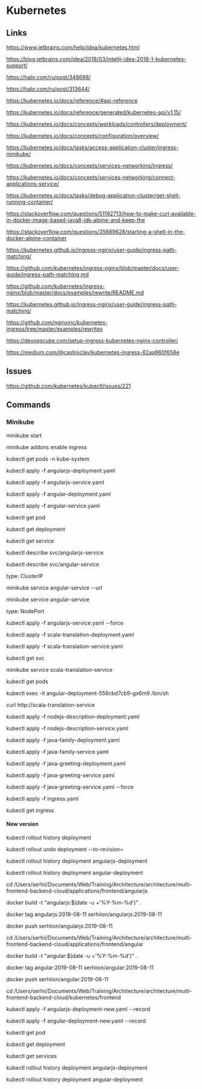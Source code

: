 # Kubernetes


## Links

https://www.jetbrains.com/help/idea/kubernetes.html

https://blog.jetbrains.com/idea/2018/03/intellij-idea-2018-1-kubernetes-support/

https://habr.com/ru/post/348688/

https://habr.com/ru/post/313644/

https://kubernetes.io/docs/reference/#api-reference

https://kubernetes.io/docs/reference/generated/kubernetes-api/v1.15/

https://kubernetes.io/docs/concepts/workloads/controllers/deployment/

https://kubernetes.io/docs/concepts/configuration/overview/

https://kubernetes.io/docs/tasks/access-application-cluster/ingress-minikube/

https://kubernetes.io/docs/concepts/services-networking/ingress/

https://kubernetes.io/docs/concepts/services-networking/connect-applications-service/

https://kubernetes.io/docs/tasks/debug-application-cluster/get-shell-running-container/

https://stackoverflow.com/questions/51192713/how-to-make-curl-available-in-docker-image-based-java8-jdk-alpine-and-keep-the

https://stackoverflow.com/questions/35689628/starting-a-shell-in-the-docker-alpine-container

https://kubernetes.github.io/ingress-nginx/user-guide/ingress-path-matching/

https://github.com/kubernetes/ingress-nginx/blob/master/docs/user-guide/ingress-path-matching.md

https://github.com/kubernetes/ingress-nginx/blob/master/docs/examples/rewrite/README.md

https://kubernetes.github.io/ingress-nginx/user-guide/ingress-path-matching/

https://github.com/nginxinc/kubernetes-ingress/tree/master/examples/rewrites

https://devopscube.com/setup-ingress-kubernetes-nginx-controller/

https://medium.com/@cashisclay/kubernetes-ingress-82aa960f658e


## Issues

https://github.com/kubernetes/kubectl/issues/221


## Commands

### Minikube

minikube start

minikube addons enable ingress

kubectl get pods -n kube-system


kubectl apply -f angularjs-deployment.yaml

kubectl apply -f angularjs-service.yaml

kubectl apply -f angular-deployment.yaml

kubectl apply -f angular-service.yaml

kubectl get pod

kubectl get deployment

kubectl get service

kubectl describe svc/angularjs-service

kubectl describe svc/angular-service


type: ClusterIP

minikube service angular-service --url

minikube service angular-service

type: NodePort

kubectl apply -f angularjs-service.yaml --force


kubectl apply -f scala-translation-deployment.yaml

kubectl apply -f scala-translation-service.yaml

kubectl get svc

minikube service scala-translation-service


kubectl get pods

kubectl exec -it angular-deployment-558cbd7cb9-gx6m9 /bin/sh

curl http://scala-translation-service


kubectl apply -f nodejs-description-deployment.yaml

kubectl apply -f nodejs-description-service.yaml

kubectl apply -f java-family-deployment.yaml

kubectl apply -f java-family-service.yaml

kubectl apply -f java-greeting-deployment.yaml

kubectl apply -f java-greeting-service.yaml

kubectl apply -f java-greeting-service.yaml --force


kubectl apply -f ingress.yaml

kubectl get ingress


#### New version

kubectl rollout history deployment <name>

kubectl rollout undo deployment <name> --to-revision=<number>


kubectl rollout history deployment angularjs-deployment

kubectl rollout history deployment angular-deployment


cd /Users/serhii/Documents/Web/Training/Architecture/architecture/multi-frontend-backend-cloud/applications/frontend/angularjs

docker build -t "angularjs:$(date -u +'%Y-%m-%d')" .

docker tag angularjs:2019-08-11 serhiion/angularjs:2019-08-11

docker push serhiion/angularjs:2019-08-11


cd /Users/serhii/Documents/Web/Training/Architecture/architecture/multi-frontend-backend-cloud/applications/frontend/angular

docker build -t "angular:$(date -u +'%Y-%m-%d')" .

docker tag angular:2019-08-11 serhiion/angular:2019-08-11

docker push serhiion/angular:2019-08-11


cd /Users/serhii/Documents/Web/Training/Architecture/architecture/multi-frontend-backend-cloud/kubernetes/frontend

kubectl apply -f angularjs-deployment-new.yaml --record

kubectl apply -f angular-deployment-new.yaml --record


kubectl get pod

kubectl get deployment

kubectl get services

kubectl rollout history deployment angularjs-deployment

kubectl rollout history deployment angular-deployment
